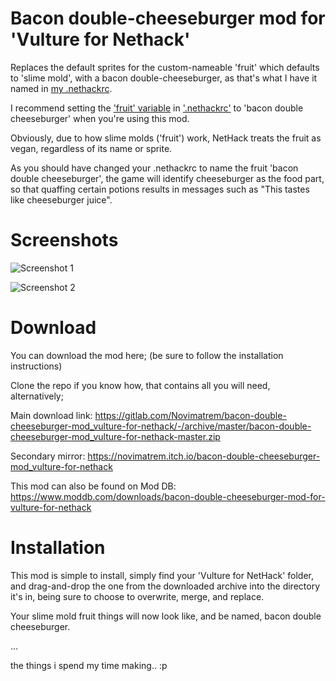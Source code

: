 # Bacon double-cheeseburger mod for 'Vulture for Nethack'

Replaces the default sprites for the custom-nameable 'fruit' which defaults to 'slime mold', with a bacon double-cheeseburger, as that's what I have it named in [my .nethackrc](https://novimatrem.gitlab.io/nethackrc).

I recommend setting the ['fruit' variable](https://nethackwiki.com/wiki/Options#fruit) in ['.nethackrc'](https://nethackwiki.com/wiki/Options) to 'bacon double cheeseburger' when you're using this mod.

Obviously, due to how slime molds ('fruit') work, NetHack treats the fruit as vegan, regardless of its name or sprite.

As you should have changed your .nethackrc to name the fruit 'bacon double cheeseburger', the game will identify cheeseburger as the food part, so that quaffing certain potions results in messages such as "This tastes like cheeseburger juice".

# Screenshots

![Screenshot 1](https://gitlab.com/Novimatrem/bacon-double-cheeseburger-mod_vulture-for-nethack/-/raw/master/screenshot1.png)

![Screenshot 2](https://gitlab.com/Novimatrem/bacon-double-cheeseburger-mod_vulture-for-nethack/-/raw/master/screenshot2.png)

# Download

You can download the mod here; (be sure to follow the installation instructions)

Clone the repo if you know how, that contains all you will need, alternatively;

Main download link: https://gitlab.com/Novimatrem/bacon-double-cheeseburger-mod_vulture-for-nethack/-/archive/master/bacon-double-cheeseburger-mod_vulture-for-nethack-master.zip

Secondary mirror: https://novimatrem.itch.io/bacon-double-cheeseburger-mod_vulture-for-nethack

​This mod can also be found on Mod DB: https://www.moddb.com/downloads/bacon-double-cheeseburger-mod-for-vulture-for-nethack

# Installation

This mod is simple to install, simply find your 'Vulture for NetHack' folder, and drag-and-drop the one from the downloaded archive into the directory it's in, being sure to choose to overwrite, merge, and replace.

Your slime mold fruit things will now look like, and be named, bacon double cheeseburger.

...

the things i spend my time making.. :p
